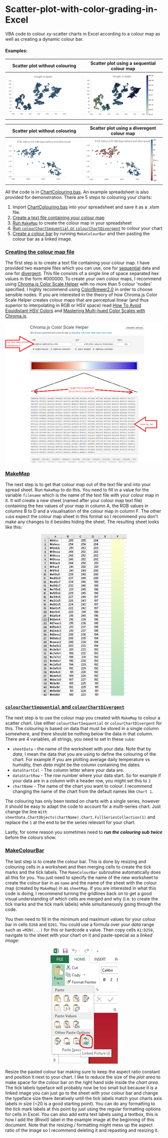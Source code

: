 # Scatter-plot-with-color-grading-in-Excel
VBA code to colour xy-scatter charts in Excel according to a colour map as well as creating a dynamic colour bar.

#### Examples:

Scatter plot without colouring              |  Scatter plot using a sequential colour map
:------------------------------------------:|:---------------------------------------------:
![](/Images/Sequential_(grey).png?raw=true) |  ![](/Images/Sequential_(colour).png?raw=true)


Scatter plot without colouring              |  Scatter plot using a diveregent colour map
:------------------------------------------:|:---------------------------------------------:
![](/Images/Divergent_(grey).png?raw=true)  |  ![](/Images/Divergent_(colour).png?raw=true)



All the code is in [ChartColouring.bas](https://github.com/DanGolding/Scatter-plot-with-color-grading-in-Excel/blob/master/ChartColouring.bas). An example spreadsheet is also provided for demonstration. There are 5 steps to colouring your charts:

1. Import [ChartColouring.bas](https://github.com/DanGolding/Scatter-plot-with-color-grading-in-Excel/blob/master/ChartColouring.bas) into your spreadsheet and save it as a .xlsm file.
2. [Create a text file containing your colour map](https://github.com/DanGolding/Scatter-plot-with-color-grading-in-Excel/blob/master/README.md#creating-the-colour-map-file)
3. [Run `MakeMap`](https://github.com/DanGolding/Scatter-plot-with-color-grading-in-Excel/blob/master/README.md#makemap) to create the colour map in your spreadsheet
4. [Run `colourChartSequential` or `colourChartDivergent`](https://github.com/DanGolding/Scatter-plot-with-color-grading-in-Excel/blob/master/README.md#colourchartsequential-and-colourchartdivergent) to colour your chart
5. [Create a colour bar](https://github.com/DanGolding/Scatter-plot-with-color-grading-in-Excel/blob/master/README.md#makecolourbar) by running `MakeColourBar` and then pasting the colour bar as a linked image.

### [Creating the colour map file](#creating-the-colour-map-file)

The first step is to create a text file containing your colour map. I have provided two example files which you can use, one for [sequential](https://github.com/DanGolding/Scatter-plot-with-color-grading-in-Excel/blob/master/Colour%20Map%20(Sequential).txt) data and one for [divergent](https://github.com/DanGolding/Scatter-plot-with-color-grading-in-Excel/blob/master/Colour%20Map%20(Divergent).txt). This file consists of a single line of space separated hex values in the form #000000. To create your own colour maps, I recommend using [Chroma.js Color Scale Helper](http://gka.github.io/palettes/#colors=#ffffcc,#a1dab4,#41b6c4,#2c7fb8,#253494|steps=256|bez=1|coL=1) with no more than 5 colour 'nodes' specified. I highly recommend using [ColorBrewer2.0](http://colorbrewer2.org/#type=sequential&scheme=YlGnBu&n=5) in order to choose sensible nodes. If you are interested in the theory of how Chroma.js Color Scale Helper creates colour maps that are perceptual linear (and thus superior to interpolating in RGB or HSV space) read [How To Avoid Equidistant HSV Colors](https://www.vis4.net/blog/posts/avoid-equidistant-hsv-colors/) and [Mastering Multi-hued
Color Scales with Chroma.js](https://www.vis4.net/blog/posts/mastering-multi-hued-color-scales/).

![](/Images/chromajs_color_scale_helper.png?raw=true)

### [MakeMap](#makemap)

The next step is to get that colour map out of the text file and into your spread sheet. Run `MakeMap` to do this. You need to fill in a value for the variable `filename` which is the name of the text file with your colour map in it. It will create a new sheet (named after your colour map text file) containing the hex values of your map in column A, the RGB values in columns B to D and a visualisation of the colour map in column F. The other `sub`s expect the colour map sheet in this format so I recommend you don't make any changes to it besides hiding the sheet. The resulting sheet looks like this:

<p align="center">
  <img src="/Images/Colour_map_example.png" />
</p>

### [`colourChartSequential` and `colourChartDivergent`](#colourchartsequential-and-colourchartdivergent)

The next step is to use the colour map you created with `MakeMap` to colour a scatter chart. Use either `colourChartSequential` or `colourChartDivergent` for this. The colouring is based on data that must be stored in a single column somewhere, and there should be nothing below the data in that column. There are 4 variables, all strings, you need to set in these `sub`s:

 - `sheetData` - the name of the worksheet with your data. Note that by *data*, I mean the data that you are using to define the colouring of the chart. For example if you are plotting average daily temperature vs humidity, then *data* might be the column containing the dates.
 - `dataStartCol` - The column letter where your data are.
 - `dataStartRow` - The row number where your data start. So for example if your data are in a column with a header row, you might set this to `2`
 - `chartName` - The name of the chart you want to colour. I recommend changing the name of the chart from the default names like `Chart 1`.
 
The colouring has only been tested on charts with a single series, however it should be easy to adapt the code to account for a multi-series chart. Just change the line `With sheetData.ChartObjects(chartName).Chart.FullSeriesCollection(1)` and replace the `1` at the end to be the series relevant for your chart.

Lastly, for some reason you sometimes need to ***run the colouring sub twice*** before the colours show.

### [MakeColourBar](#makecolourbar)

The last step is to create the colour bar. This is done by resizing and colouring cells in a worksheet and then merging cells to create the tick marks and the tick labels. The `MakeColourBar` subroutine automatically does all this for you. You just need to specify the name of the new worksheet to create the colour bar in as `name` and the name of the sheet with the colour map (created by `MakeMap`) in as `sheetMap`. If you are interested in what this code is doing, I recommend turning the gridlines back on to get a good visual understanding of which cells are merged and why (i.e. to create the tick marks and the tick mark labels) while simultaneously going through the code.

You then need to fill in the minimum and maximum values for your colour bar in cells `D260` and `D261`. You could use a formula over your *data* range such as `=MIN(...)` for this or hardcode a value. Then copy cells `A1:D258`, navigate to the sheet with your chart on it and paste-special as a *linked image*:

<p align="center">
  <img src="/Images/paste_linked_image.png" />
</p>

Resize the pasted colour bar making sure to keep the aspect ratio constant and position it next to your chart. I like to reduce the size of the *plot area* to make space for the colour bar on the right hand side inside the *chart area*. The tick labels typeface will probably now be too small but because it is a linked image you can just go to the sheet with your colour bar and change the typeface size there iteratively until the tick labels match your charts axis labels in size (~20 is a good starting point). You can do any formatting to the tick mark labels at this point by just using the regular formatting options for cells in Excel. You can also add extra text labels using a textbox, this is how I add the *(Brexit)* label in the example image at the beginning of this document. Note that the resizing / formatting might mess up the aspect ratio of the image so I recommend deleting it and repasting and resizing it.
